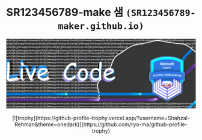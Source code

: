 <div align="center">

# SR123456789-make 샘 `(SR123456789-maker.github.io)`

<p align="left">
  <img alt="" style="{max-height: 20px}" src="./img/Download Folio/Download Folio.png">
</p>
[![trophy](https://github-profile-trophy.vercel.app/?username=Shahzal-Rehman&theme=onedark)](https://github.com/ryo-ma/github-profile-trophy)
